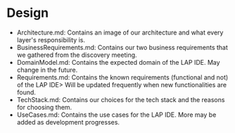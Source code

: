 # Design

<ul>
  <li>Architecture.md: Contains an image of our architecture and what every layer's responsibility is.</li>
  <li>BusinessRequirements.md: Contains our two business requirements that we gathered from the discovery meeting.</li>
  <li>DomainModel.md: Contains the expected domain of the LAP IDE. May change in the future.</li>
  <li>Requirements.md: Contains the known requirements (functional and not) of the LAP IDE> Will be updated frequently when new functionalities are found.</li>
  <li>TechStack.md: Contains our choices for the tech stack and the reasons for choosing them.</li>
  <li>UseCases.md: Contains the use cases for the LAP IDE. More may be added as development progresses.</li>
</ul>
